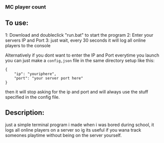 ### MC player count

## To use:

1: Download and doubleclick "run.bat" to start the program
2: Enter your servers IP and Port
3: just wait, every 30 seconds it will log all online players to the console

Alternatively if you dont want to enter the IP and Port everytime you launch you can just make a `config,json` file in the same directory setup like this:
```
{
    "ip": "youriphere",
    "port": "your server port here"
}
```
then it will stop asking for the ip and port and will always use the stuff specified in the config file.




## Description: 

just a simple terminal program i made when i was bored during school, it logs all online players on a server so ig its useful if you wana track someones playtime without being on the server yourself.